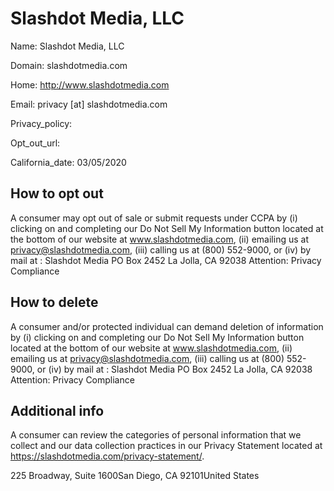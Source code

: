 
# Slashdot Media, LLC

Name: Slashdot Media, LLC

Domain: slashdotmedia.com

Home: http://www.slashdotmedia.com

Email: privacy [at] slashdotmedia.com

Privacy_policy: 

Opt_out_url: 

California_date: 03/05/2020



## How to opt out

A consumer may opt out of sale or submit requests under CCPA by (i) clicking on and completing our Do Not Sell My Information button located at the bottom of our website at www.slashdotmedia.com, (ii) emailing us at privacy@slashdotmedia.com, (iii) calling us at (800) 552-9000, or (iv) by mail at : Slashdot Media
PO Box 2452
La Jolla, CA 92038
Attention: Privacy Compliance

## How to delete

A consumer and/or protected individual can demand deletion of information by (i) clicking on and completing our Do Not Sell My Information button located at the bottom of our website at www.slashdotmedia.com, (ii) emailing us at privacy@slashdotmedia.com, (iii) calling us at (800) 552-9000, or (iv) by mail at : Slashdot Media
PO Box 2452
La Jolla, CA 92038
Attention: Privacy Compliance

## Additional info

A consumer can review the categories of personal information that we collect and our data collection practices in our Privacy Statement located at https://slashdotmedia.com/privacy-statement/.

225 Broadway, Suite 1600San Diego, CA 92101United States

